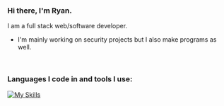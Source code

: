 ### Hi there, I'm Ryan.
I am a full stack web/software developer.
<br>
- I'm mainly working on security projects but I also make programs as well.
<br>

### Languages I code in and tools I use:
[![My Skills](https://skillicons.dev/icons?i=cs,cpp,net,ts,react,nextjs,gatsby,js,nodejs,electron,express,mongo,mysql,html,css,markdown,lua,java,androidstudio,vscode,visualstudio,git,github,githubactions,gitlab,docker,linux,nginx,aws,gcp,azure,cloudflare,vercel,netlify,aftereffects,photoshop,stackoverflow,discord,twitter,linkedin,mastodon)](https://skillicons.dev/)